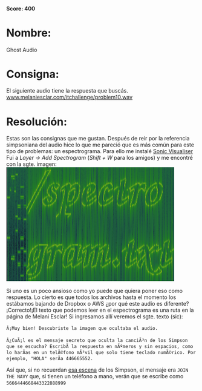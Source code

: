 #### Score: 400
# Nombre: 
Ghost Audio
# Consigna:
El siguiente audio tiene la respuesta que buscás.
www.melaniesclar.com/itchallenge/problem10.wav

# Resolución:
Estas son las consignas que me gustan. 
Después de reir por la referencia simpsoniana del audio hice lo que me pareció que es más común para este tipo de problemas: un espectrograma.
Para ello me instalé [Sonic Visualiser](https://sonicvisualiser.org)  
Fui a _Layer -> Add Spectrogram_ (_Shift + W_ para los amigos) y me encontré con la sgte. imagen:
![/spectrogram.txt](https://raw.githubusercontent.com/Dipiert/writeups_itchallenge_MeLi_2018/master/_static/spectro.png "/spectrogram.txt")

Si uno es un poco ansioso como yo puede que quiera poner eso como respuesta. Lo cierto es que todos los archivos hasta el momento los estábamos bajando de Dropbox o AWS ¿por qué este audio es diferente? ¡Correcto!¡El texto que podemos leer en el espectrograma es una ruta en la página de Melani Esclar! Si ingresamos allí  veremos el sgte. texto (sic):
```
Â¡Muy bien! Descubriste la imagen que ocultaba el audio.

Â¿CuÃ¡l es el mensaje secreto que oculta la canciÃ³n de los Simpson que se escucha? EscribÃ­ la respuesta en nÃºmeros y sin espacios, como lo harÃ­as en un telÃ©fono mÃ³vil que solo tiene teclado numÃ©rico. Por ejemplo, "HOLA" serÃ­a 446665552.
```
Así que, si no recuerdan [esa escena](https://www.youtube.com/watch?v=Uw-lYea19KE) de los Simpson, el mensaje era ```JOIN THE NAVY``` que, si tienen un teléfono a mano, verán que se escribe como ```5666444668443322888999```

